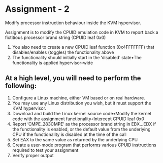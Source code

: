 # Assignment - 2  
Modify processor instruction behaviour inside the KVM hypervisor. 
  
Assignment is to modify the CPUID emulation code in KVM to report back a fictitious processor brand string (CPUID leaf 0x0)
1. You also need to create a new CPUID leaf function (0x4FFFFFFF) that disables/enables (toggles) the functionality above
2. The functionality should initially start in the ‘disabled’ state•The functionality is applied hypervisor-wide
 
 ## At a high level, you will need to perform the following:
 1. Configure a Linux machine, either VM based or on real hardware.   
 2. You may use any Linux distribution you wish, but it must support the KVM hypervisor.  
 3. Download and build the Linux kernel source code•Modify the kernel code with the assignment functionality◦Intercept CPUID leaf 0x0  
 4. Report ‘CMPE_283CMPE’ as the processor brand string in EBX...EDX if the functionality is enabled, 
 or the default value from the underlying CPU if the functionality is disabled at the time of the call  
 5. Set EAX to the same value as returned by the underlying CPU  
 6. Create a user-mode program that performs various CPUID instructions required to test your assignment  
 7. Verify proper output
